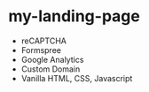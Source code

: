 # my-landing-page

- reCAPTCHA
- Formspree
- Google Analytics
- Custom Domain
- Vanilla HTML, CSS, Javascript
